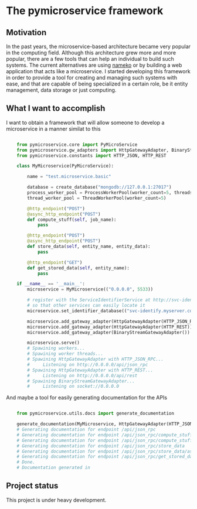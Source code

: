 The **pymicroservice** framework
================================

Motivation
----------

In the past years, the microservice-based architecture became very popular in the computing field. 
Although this architecture grew more and more popular, there are a few tools that can help an
individual to build such systems. The current alternatives are using [nameko](https://github.com/nameko/nameko) 
or by building a web application that acts like a microservice. I started developing this framework in order
to provide a tool for creating and managing such systems with ease, and that are capable of being specialized in
a certain role, be it entity management, data storage or just computing.

What I want to accomplish
-------------------------

I want to obtain a framework that will allow someone to develop a microservice in a manner similat to this
```python

	from pymicroservice.core import PyMicroService
	from pymicroservice.gw_adapters import HttpGatewayAdapter, BinaryStreamGatewayAdapter
	from pymicroservice.constants import HTTP_JSON, HTTP_REST

	class MyMicroservice(PyMicroService):

		name = "test.microservice.basic"

		database = create_database("mongodb://127.0.0.1:27017")
		process_worker_pool = ProcessWorkerPool(worker_count=5, threads_per_worker=5)
		thread_worker_pool = ThreadWorkerPool(worker_count=5)

		@http_endpoint("POST")
		@async_http_endpoint("POST")
		def compute_stuff(self, job_name):
			pass

		@http_endpoint("POST")
		@async_http_endpoint("POST")
		def store_data(self, entity_name, entity_data):
			pass

		@http_endpoint("GET")
		def get_stored_data(self, entity_name):
			pass

	if __name__ == '__main__':
		microservice = MyMicroservice(("0.0.0.0", 5533))

		# register with the ServiceIdentifierService at http://svc-identify.myserver.com:80/ 
		# so that other services can easily locate it
		microservice.set_identifier_database(("svc-identify.myserver.com", 80))

		microservice.add_gateway_adapter(HttpGatewayAdapter(HTTP_JSON_RPC))
		microservice.add_gateway_adapter(HttpGatewayAdapter(HTTP_REST))
		microservice.add_gateway_adapter(BinaryStreamGatewayAdapter())

		microservice.serve()
		# Spawining workers...
		# Spawining worker threads...
		# Spawining HttpGatewayAdapter with HTTP_JSON_RPC...
		#     Listening on http://0.0.0.0/api/json_rpc
		# Spawining HttpGatewayAdapter with HTTP_REST...
		# 	  Listening on http://0.0.0.0/api/rest
		# Spawining BinaryStreamGatewayAdapter...
		# 	  Listening on socket://0.0.0.0

```

And maybe a tool for easily generating documentation for the APIs

```python

	from pymicroservice.utils.docs import generate_documentation

	generate_documentation(MyMicroservice, HttpGatewayAdapter(HTTP_JSON_RPC), "docs/html")
	# Generating documentation for endpoint /api/json_rpc
	# Generating documentation for endpoint /api/json_rpc/compute_stuff
	# Generating documentation for endpoint /api/json_rpc/compute_stuff/async
	# Generating documentation for endpoint /api/json_rpc/store_data
	# Generating documentation for endpoint /api/json_rpc/store_data/async
	# Generating documentation for endpoint /api/json_rpc/get_stored_data
	# Done.
	# Documentation generated in 

```

Project status
--------------

This project is under heavy development.